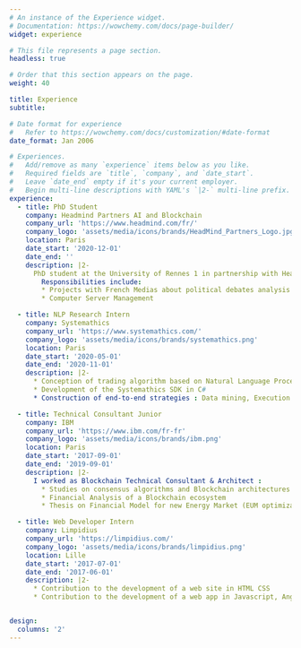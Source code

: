 ```yaml
---
# An instance of the Experience widget.
# Documentation: https://wowchemy.com/docs/page-builder/
widget: experience

# This file represents a page section.
headless: true

# Order that this section appears on the page.
weight: 40

title: Experience
subtitle:

# Date format for experience
#   Refer to https://wowchemy.com/docs/customization/#date-format
date_format: Jan 2006

# Experiences.
#   Add/remove as many `experience` items below as you like.
#   Required fields are `title`, `company`, and `date_start`.
#   Leave `date_end` empty if it's your current employer.
#   Begin multi-line descriptions with YAML's `|2-` multi-line prefix.
experience:
  - title: PhD Student 
    company: Headmind Partners AI and Blockchain
    company_url: 'https://www.headmind.com/fr/'
    company_logo: 'assets/media/icons/brands/HeadMind_Partners_Logo.jpg'
    location: Paris
    date_start: '2020-12-01'
    date_end: ''
    description: |2-
      PhD student at the University of Rennes 1 in partnership with HeadMind Partners for my thesis on the subject of the study of arguments in political debates
        Responsibilities include:
        * Projects with French Medias about political debates analysis
        * Computer Server Management

  - title: NLP Research Intern
    company: Systemathics
    company_url: 'https://www.systemathics.com/'
    company_logo: 'assets/media/icons/brands/systemathics.png'
    location: Paris
    date_start: '2020-05-01'
    date_end: '2020-11-01'
    description: |2-
      * Conception of trading algorithm based on Natural Language Processing, ML.NET and Tensorflow
      * Development of the Systemathics SDK in C#
      * Construction of end-to-end strategies : Data mining, Execution Strategies and Backtesting

  - title: Technical Consultant Junior
    company: IBM
    company_url: 'https://www.ibm.com/fr-fr'
    company_logo: 'assets/media/icons/brands/ibm.png'
    location: Paris
    date_start: '2017-09-01'
    date_end: '2019-09-01'
    description: |2-
      I worked as Blockchain Technical Consultant & Architect :
        * Studies on consensus algorithms and Blockchain architectures
        * Financial Analysis of a Blockchain ecosystem
        * Thesis on Financial Model for new Energy Market (EUM optimization)

  - title: Web Developer Intern
    company: Limpidius
    company_url: 'https://limpidius.com/'
    company_logo: 'assets/media/icons/brands/limpidius.png'
    location: Lille
    date_start: '2017-07-01'
    date_end: '2017-06-01'
    description: |2-
      * Contribution to the development of a web site in HTML CSS
      * Contribution to the development of a web app in Javascript, AngularJS 


design:
  columns: '2'
---
```

